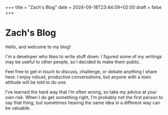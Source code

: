 +++
title = "Zach's Blog"
date = 2024-09-18T23:44:09+02:00
draft = false
+++
# Zach's Blog

Hello, and welcome to my blog!

I'm a developer who likes to write stuff down. I figured some of my writings may be useful to other people, so I decided to make them public.

Feel free to get in touch to discuss, challenge, or debate anything I share here. I enjoy robust, productive conversations, but anyone with a toxic attitude will be told to do one.

I’ve learned the hard way that I’m often wrong, so take my advice at your own risk. When I do get something right, I’m probably not the first person to say that thing, but sometimes hearing the same idea in a different way can be valuable.
